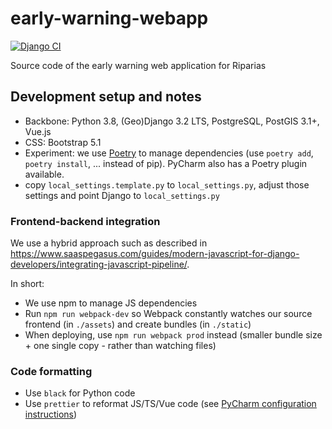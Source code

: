 # early-warning-webapp

[![Django CI](https://github.com/riparias/early-warning-webapp/actions/workflows/django_tests.yml/badge.svg)](https://github.com/riparias/early-warning-webapp/actions/workflows/django_tests.yml)

Source code of the early warning web application for Riparias

## Development setup and notes

- Backbone: Python 3.8, (Geo)Django 3.2 LTS, PostgreSQL, PostGIS 3.1+, Vue.js
- CSS: Bootstrap 5.1  
- Experiment: we use [Poetry](https://python-poetry.org/) to manage dependencies (use `poetry add`, `poetry install`, ... instead of pip). PyCharm also has a Poetry plugin available.
- copy `local_settings.template.py` to `local_settings.py`, adjust those settings and point Django to `local_settings.py`

### Frontend-backend integration

We use a hybrid approach such as described in https://www.saaspegasus.com/guides/modern-javascript-for-django-developers/integrating-javascript-pipeline/.

In short:

- We use npm to manage JS dependencies
- Run `npm run webpack-dev` so Webpack constantly watches our source frontend (in `./assets`) and create bundles (in `./static`)
- When deploying, use `npm run webpack prod` instead (smaller bundle size + one single copy - rather than watching files)

### Code formatting

- Use `black` for Python code
- Use `prettier` to reformat JS/TS/Vue code (see [PyCharm configuration instructions](https://www.jetbrains.com/help/pycharm/prettier.html))